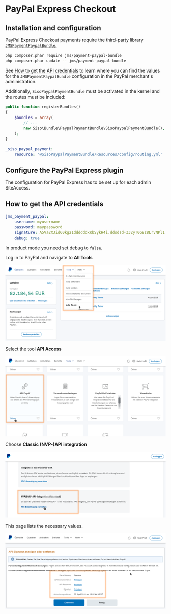 # PayPal Express Checkout

## Installation and configuration

PayPal Express Checkout payments require the third-party library [`JMSPaymentPaypalBundle`.](http://jmspaymentpaypalbundle.readthedocs.io/en/stable/setup.html)

``` bash
php composer.phar require jms/payment-paypal-bundle
php composer.phar update -- jms/payment-paypal-bundle
```

See [How to get the API credentials](#how-to-get-the-api-credentials) to learn where you can find the values for the `JMSPaymentPaypalBundle` configuration in the PayPal merchant's administration.

Additionally, `SisoPaypalPaymentBundle` must be activated in the kernel and the routes must be included:

``` php
public function registerBundles()
{
    $bundles = array(
        // ...
        new Siso\Bundle\PaypalPaymentBundle\SisoPaypalPaymentBundle(),
    );
}
```

``` yaml
_siso_paypal_payment:
    resource: '@SisoPaypalPaymentBundle/Resources/config/routing.yml'
```

## Configure the PayPal Express plugin

The configuration for PayPal Express has to be set up for each admin SiteAccess.

## How to get the API credentials

``` yaml
jms_payment_paypal:
    username: myusername
    password: maypassword
    signature: A5Va2XJid60kg21ddddddxKbSykH4i.ddsdsd-332yT0G8z8LrvNPl1
    debug: true
```

In product mode you need set debug to `false`.

Log in to PayPal and navigate to **All Tools**

![](../../img/payment_12.png)

Select the tool **API Access**

![](../../img/payment_13.png)

Choose **Classic (NVP-)API integration**

![](../../img/payment_14.png)

This page lists the necessary values.

![](../../img/payment_15.png)

